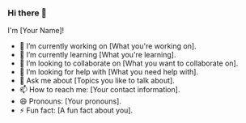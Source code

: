 ### Hi there 👋

I'm [Your Name]!

- 🔭 I’m currently working on [What you're working on].
- 🌱 I’m currently learning [What you're learning].
- 👯 I’m looking to collaborate on [What you want to collaborate on].
- 🤔 I’m looking for help with [What you need help with].
- 💬 Ask me about [Topics you like to talk about].
- 📫 How to reach me: [Your contact information].
- 😄 Pronouns: [Your pronouns].
- ⚡ Fun fact: [A fun fact about you].
